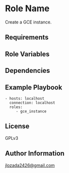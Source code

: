 Role Name
=========

Create a GCE instance.

Requirements
------------


Role Variables
--------------


Dependencies
------------


Example Playbook
----------------

    - hosts: localhost
      connection: localhost
      roles:
         - gce_instance

License
-------

GPLv3

Author Information
------------------
jlozada2426@gmail.com
